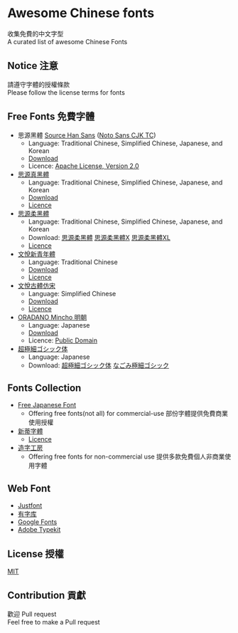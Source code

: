 # Awesome Chinese fonts

收集免費的中文字型    
A curated list of awesome Chinese Fonts

## Notice 注意

請遵守字體的授權條款  
Please follow the license terms for fonts

## Free Fonts 免費字體

 - 思源黑體 [Source Han Sans](https://github.com/adobe-fonts/source-han-sans/) ([Noto Sans CJK TC](https://www.google.com/get/noto/help/cjk/))
	 - Language: Traditional Chinese, Simplified Chinese, Japanese, and Korean
	 - [Download](https://noto-website-2.storage.googleapis.com/pkgs/NotoSansCJKtc-hinted.zip)
	 - Licence: [Apache License, Version 2.0](http://www.apache.org/licenses/LICENSE-2.0)  
 - [思源真黑體](http://jikasei.me/font/genshin/)
  	 - Language: Traditional Chinese, Simplified Chinese, Japanese, and Korean
	 - [Download](https://osdn.jp/downloads/users/8/8637/genshingothic-20150607.zip)
	 - [Licence](http://jikasei.me/info/license.html)
 - [思源柔黑體](http://jikasei.me/font/genjyuu/)
     - Language: Traditional Chinese, Simplified Chinese, Japanese, and Korean
	 - Download: [思源柔黑體](https://osdn.jp/downloads/users/8/8642/genjyuugothic-20150607.zip) [思源柔黑體X](https://osdn.jp/downloads/users/8/8644/genjyuugothic-x-20150607.zip) [思源柔黑體XL](https://osdn.jp/downloads/users/8/8643/genjyuugothic-l-20150607.zip)
	 - [Licence](http://jikasei.me/info/license.html)
 - [文悅新青年體](http://wytype.com/typeface/WenYue-XinQingNianTi/)
 	- Language: Traditional Chinese
	- [Download](http://wytype.com/purchase/)
	- [Licence](http://wytype.com/purchase/)
 - [文悅古體仿宋](http://wytype.com/typeface/WyueGutiFangsong/)
 	- Language: Simplified Chinese
	- [Download](http://wytype.com/purchase/)
 	- [Licence](http://wytype.com/purchase/)
 - [ORADANO Mincho 明朝](http://www.asahi-net.or.jp/~sd5a-ucd/freefonts/Oradano-Mincho/)
	 - Language: Japanese
	 - [Download](http://www.asahi-net.or.jp/~sd5a-ucd/freefonts/Oradano-Mincho/Oradano2016-0427t.zip)
	 - Licence: [Public Domain](https://creativecommons.org/licenses/publicdomain/)
 - [超極細ゴシック体](http://font.websozai.jp/index.html)
	 - Language: Japanese
	 - Download: [超極細ゴシック体](http://font.websozai.jp/fontdata-8/chogokubosogothic.zip)  [ なごみ極細ゴシック](http://font.websozai.jp/fontdata-8/nagomigokubosogothic.zip)

## Fonts Collection 
 - [Free Japanese Font](http://www.freejapanesefont.com/)
 	- Offering free fonts(not all) for commercial-use 部份字體提供免費商業使用授權 
 - [新蒂字體](http://www.sentyfont.com/)
	- [Licence](http://www.sentyfont.com/condition%20and%20terms.htm) 
 - [造字工房](http://www.makefont.com/fonts.html)
 	- Offering free fonts for non-commercial use 提供多款免費個人非商業使用字體

## Web Font  

- [Justfont](http://www.justfont.com/)
- [有字库](http://www.youziku.com/)
- [Google Fonts](https://www.google.com/fonts/earlyaccess)
- [Adobe Typekit](https://typekit.com/) 
 
## License 授權

[MIT](https://opensource.org/licenses/MIT)

## Contribution 貢獻

歡迎 Pull request  
Feel free to make a Pull request
